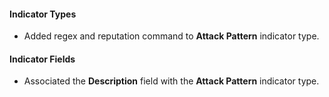 #### Indicator Types
- Added regex and reputation command to **Attack Pattern** indicator type.
#### Indicator Fields
- Associated the **Description** field with the **Attack Pattern** indicator type.